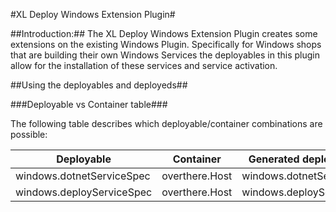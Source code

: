 #XL Deploy Windows Extension Plugin#

##Introduction:##
The XL Deploy Windows Extension Plugin creates some extensions on the existing Windows Plugin.  Specifically for Windows shops that are building their own Windows Services the deployables in this plugin allow for the installation of these services and service activation.

##Using the deployables and deployeds##

###Deployable vs Container table###

The following table describes which deployable/container combinations are possible:

|         Deployable        |   Container    |  Generated deployed   |
|---------------------------|----------------|-----------------------|
| windows.dotnetServiceSpec | overthere.Host | windows.dotnetService |
| windows.deployServiceSpec | overthere.Host | windows.deployService |

